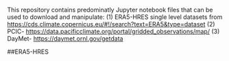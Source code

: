 This repository contains predominatly Jupyter notebook files that can be used to download and manipulate: 
(1) ERA5-HRES single level datasets from https://cds.climate.copernicus.eu/#!/search?text=ERA5&type=dataset
(2) PCIC- https://data.pacificclimate.org/portal/gridded_observations/map/
(3) DayMet- https://daymet.ornl.gov/getdata

##ERA5-HRES



